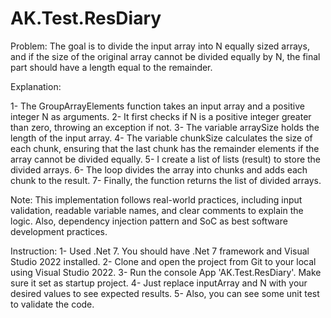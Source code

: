 # AK.Test.ResDiary

Problem:
The goal is to divide the input array into N equally sized arrays, and if the size of the original array cannot be divided equally by N, the final part should have a length equal to the remainder.

Explanation:

1- The GroupArrayElements function takes an input array and a positive integer N as arguments.
2- It first checks if N is a positive integer greater than zero, throwing an exception if not.
3- The variable arraySize holds the length of the input array.
4- The variable chunkSize calculates the size of each chunk, ensuring that the last chunk has the remainder elements if the array cannot be divided equally.
5- I create a list of lists (result) to store the divided arrays.
6- The loop divides the array into chunks and adds each chunk to the result.
7- Finally, the function returns the list of divided arrays.


Note: This implementation follows real-world practices, including input validation, readable variable names, and clear comments to explain the logic.  Also, dependency injection
pattern and SoC as best software development practices.


Instruction:
1- Used .Net 7.  You should have .Net 7 framework and Visual Studio 2022 installed.
2- Clone and open the project from Git to your local using Visual Studio 2022.
3- Run the console App 'AK.Test.ResDiary'.  Make sure it set as startup project.
4- Just replace inputArray and N with your desired values to see expected results.
5- Also, you can see some unit test to validate the code.  

